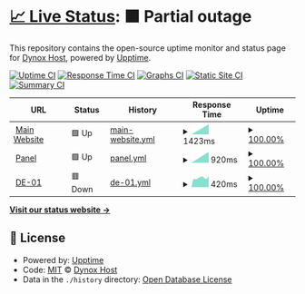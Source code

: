 # [📈 Live Status](https://status.dynoxhost.tk): <!--live status--> **🟧 Partial outage**

This repository contains the open-source uptime monitor and status page for [Dynox Host](https://dynoxhost.ml), powered by [Upptime](https://github.com/upptime/upptime).

[![Uptime CI](https://github.com/Dynox-Host/Status-Website/workflows/Uptime%20CI/badge.svg)](https://github.com/upptime/upptime/actions?query=workflow%3A%22Uptime+CI%22)
[![Response Time CI](https://github.com/Dynox-Host/Status-Website/workflows/Response%20Time%20CI/badge.svg)](https://github.com/upptime/upptime/actions?query=workflow%3A%22Response+Time+CI%22)
[![Graphs CI](https://github.com/Dynox-Host/Status-Website/workflows/Graphs%20CI/badge.svg)](https://github.com/upptime/upptime/actions?query=workflow%3A%22Graphs+CI%22)
[![Static Site CI](https://github.com/Dynox-Host/Status-Website/workflows/Static%20Site%20CI/badge.svg)](https://github.com/upptime/upptime/actions?query=workflow%3A%22Static+Site+CI%22)
[![Summary CI](https://github.com/Dynox-Host/Status-Website/workflows/Summary%20CI/badge.svg)](https://github.com/upptime/upptime/actions?query=workflow%3A%22Summary+CI%22)

<!--start: status pages-->
<!-- This summary is generated by Upptime (https://github.com/upptime/upptime) -->
<!-- Do not edit this manually, your changes will be overwritten -->
<!-- prettier-ignore -->
| URL | Status | History | Response Time | Uptime |
| --- | ------ | ------- | ------------- | ------ |
| <img alt="" src="https://cdn.discordapp.com/attachments/811925478348029982/812451407562276874/image0.png" height="13"> [Main Website](https://dynoxhost.ml) | 🟩 Up | [main-website.yml](https://github.com/Dynox-Host/Status-Website/commits/HEAD/history/main-website.yml) | <details><summary><img alt="Response time graph" src="./graphs/main-website/response-time-week.png" height="20"> 1423ms</summary><br><a href="https://status.dynoxhost.tk/history/main-website"><img alt="Response time 1423" src="https://img.shields.io/endpoint?url=https%3A%2F%2Fraw.githubusercontent.com%2FDynox-Host%2FStatus-Website%2FHEAD%2Fapi%2Fmain-website%2Fresponse-time.json"></a><br><a href="https://status.dynoxhost.tk/history/main-website"><img alt="24-hour response time 1423" src="https://img.shields.io/endpoint?url=https%3A%2F%2Fraw.githubusercontent.com%2FDynox-Host%2FStatus-Website%2FHEAD%2Fapi%2Fmain-website%2Fresponse-time-day.json"></a><br><a href="https://status.dynoxhost.tk/history/main-website"><img alt="7-day response time 1423" src="https://img.shields.io/endpoint?url=https%3A%2F%2Fraw.githubusercontent.com%2FDynox-Host%2FStatus-Website%2FHEAD%2Fapi%2Fmain-website%2Fresponse-time-week.json"></a><br><a href="https://status.dynoxhost.tk/history/main-website"><img alt="30-day response time 1423" src="https://img.shields.io/endpoint?url=https%3A%2F%2Fraw.githubusercontent.com%2FDynox-Host%2FStatus-Website%2FHEAD%2Fapi%2Fmain-website%2Fresponse-time-month.json"></a><br><a href="https://status.dynoxhost.tk/history/main-website"><img alt="1-year response time 1423" src="https://img.shields.io/endpoint?url=https%3A%2F%2Fraw.githubusercontent.com%2FDynox-Host%2FStatus-Website%2FHEAD%2Fapi%2Fmain-website%2Fresponse-time-year.json"></a></details> | <details><summary><a href="https://status.dynoxhost.tk/history/main-website">100.00%</a></summary><a href="https://status.dynoxhost.tk/history/main-website"><img alt="All-time uptime 100.00%" src="https://img.shields.io/endpoint?url=https%3A%2F%2Fraw.githubusercontent.com%2FDynox-Host%2FStatus-Website%2FHEAD%2Fapi%2Fmain-website%2Fuptime.json"></a><br><a href="https://status.dynoxhost.tk/history/main-website"><img alt="24-hour uptime 100.00%" src="https://img.shields.io/endpoint?url=https%3A%2F%2Fraw.githubusercontent.com%2FDynox-Host%2FStatus-Website%2FHEAD%2Fapi%2Fmain-website%2Fuptime-day.json"></a><br><a href="https://status.dynoxhost.tk/history/main-website"><img alt="7-day uptime 100.00%" src="https://img.shields.io/endpoint?url=https%3A%2F%2Fraw.githubusercontent.com%2FDynox-Host%2FStatus-Website%2FHEAD%2Fapi%2Fmain-website%2Fuptime-week.json"></a><br><a href="https://status.dynoxhost.tk/history/main-website"><img alt="30-day uptime 100.00%" src="https://img.shields.io/endpoint?url=https%3A%2F%2Fraw.githubusercontent.com%2FDynox-Host%2FStatus-Website%2FHEAD%2Fapi%2Fmain-website%2Fuptime-month.json"></a><br><a href="https://status.dynoxhost.tk/history/main-website"><img alt="1-year uptime 100.00%" src="https://img.shields.io/endpoint?url=https%3A%2F%2Fraw.githubusercontent.com%2FDynox-Host%2FStatus-Website%2FHEAD%2Fapi%2Fmain-website%2Fuptime-year.json"></a></details>
| <img alt="" src="https://cdn.discordapp.com/attachments/811925478348029982/812451407562276874/image0.png" height="13"> [Panel](https://panel.dynoxhost.tk) | 🟩 Up | [panel.yml](https://github.com/Dynox-Host/Status-Website/commits/HEAD/history/panel.yml) | <details><summary><img alt="Response time graph" src="./graphs/panel/response-time-week.png" height="20"> 920ms</summary><br><a href="https://status.dynoxhost.tk/history/panel"><img alt="Response time 920" src="https://img.shields.io/endpoint?url=https%3A%2F%2Fraw.githubusercontent.com%2FDynox-Host%2FStatus-Website%2FHEAD%2Fapi%2Fpanel%2Fresponse-time.json"></a><br><a href="https://status.dynoxhost.tk/history/panel"><img alt="24-hour response time 920" src="https://img.shields.io/endpoint?url=https%3A%2F%2Fraw.githubusercontent.com%2FDynox-Host%2FStatus-Website%2FHEAD%2Fapi%2Fpanel%2Fresponse-time-day.json"></a><br><a href="https://status.dynoxhost.tk/history/panel"><img alt="7-day response time 920" src="https://img.shields.io/endpoint?url=https%3A%2F%2Fraw.githubusercontent.com%2FDynox-Host%2FStatus-Website%2FHEAD%2Fapi%2Fpanel%2Fresponse-time-week.json"></a><br><a href="https://status.dynoxhost.tk/history/panel"><img alt="30-day response time 920" src="https://img.shields.io/endpoint?url=https%3A%2F%2Fraw.githubusercontent.com%2FDynox-Host%2FStatus-Website%2FHEAD%2Fapi%2Fpanel%2Fresponse-time-month.json"></a><br><a href="https://status.dynoxhost.tk/history/panel"><img alt="1-year response time 920" src="https://img.shields.io/endpoint?url=https%3A%2F%2Fraw.githubusercontent.com%2FDynox-Host%2FStatus-Website%2FHEAD%2Fapi%2Fpanel%2Fresponse-time-year.json"></a></details> | <details><summary><a href="https://status.dynoxhost.tk/history/panel">100.00%</a></summary><a href="https://status.dynoxhost.tk/history/panel"><img alt="All-time uptime 100.00%" src="https://img.shields.io/endpoint?url=https%3A%2F%2Fraw.githubusercontent.com%2FDynox-Host%2FStatus-Website%2FHEAD%2Fapi%2Fpanel%2Fuptime.json"></a><br><a href="https://status.dynoxhost.tk/history/panel"><img alt="24-hour uptime 100.00%" src="https://img.shields.io/endpoint?url=https%3A%2F%2Fraw.githubusercontent.com%2FDynox-Host%2FStatus-Website%2FHEAD%2Fapi%2Fpanel%2Fuptime-day.json"></a><br><a href="https://status.dynoxhost.tk/history/panel"><img alt="7-day uptime 100.00%" src="https://img.shields.io/endpoint?url=https%3A%2F%2Fraw.githubusercontent.com%2FDynox-Host%2FStatus-Website%2FHEAD%2Fapi%2Fpanel%2Fuptime-week.json"></a><br><a href="https://status.dynoxhost.tk/history/panel"><img alt="30-day uptime 100.00%" src="https://img.shields.io/endpoint?url=https%3A%2F%2Fraw.githubusercontent.com%2FDynox-Host%2FStatus-Website%2FHEAD%2Fapi%2Fpanel%2Fuptime-month.json"></a><br><a href="https://status.dynoxhost.tk/history/panel"><img alt="1-year uptime 100.00%" src="https://img.shields.io/endpoint?url=https%3A%2F%2Fraw.githubusercontent.com%2FDynox-Host%2FStatus-Website%2FHEAD%2Fapi%2Fpanel%2Fuptime-year.json"></a></details>
| <img alt="" src="https://cdn.discordapp.com/attachments/811925478348029982/812451407562276874/image0.png" height="13"> [DE-01](http://node.dynoxhost.tk:8080) | 🟥 Down | [de-01.yml](https://github.com/Dynox-Host/Status-Website/commits/HEAD/history/de-01.yml) | <details><summary><img alt="Response time graph" src="./graphs/de-01/response-time-week.png" height="20"> 420ms</summary><br><a href="https://status.dynoxhost.tk/history/de-01"><img alt="Response time 420" src="https://img.shields.io/endpoint?url=https%3A%2F%2Fraw.githubusercontent.com%2FDynox-Host%2FStatus-Website%2FHEAD%2Fapi%2Fde-01%2Fresponse-time.json"></a><br><a href="https://status.dynoxhost.tk/history/de-01"><img alt="24-hour response time 420" src="https://img.shields.io/endpoint?url=https%3A%2F%2Fraw.githubusercontent.com%2FDynox-Host%2FStatus-Website%2FHEAD%2Fapi%2Fde-01%2Fresponse-time-day.json"></a><br><a href="https://status.dynoxhost.tk/history/de-01"><img alt="7-day response time 420" src="https://img.shields.io/endpoint?url=https%3A%2F%2Fraw.githubusercontent.com%2FDynox-Host%2FStatus-Website%2FHEAD%2Fapi%2Fde-01%2Fresponse-time-week.json"></a><br><a href="https://status.dynoxhost.tk/history/de-01"><img alt="30-day response time 420" src="https://img.shields.io/endpoint?url=https%3A%2F%2Fraw.githubusercontent.com%2FDynox-Host%2FStatus-Website%2FHEAD%2Fapi%2Fde-01%2Fresponse-time-month.json"></a><br><a href="https://status.dynoxhost.tk/history/de-01"><img alt="1-year response time 420" src="https://img.shields.io/endpoint?url=https%3A%2F%2Fraw.githubusercontent.com%2FDynox-Host%2FStatus-Website%2FHEAD%2Fapi%2Fde-01%2Fresponse-time-year.json"></a></details> | <details><summary><a href="https://status.dynoxhost.tk/history/de-01">100.00%</a></summary><a href="https://status.dynoxhost.tk/history/de-01"><img alt="All-time uptime 100.00%" src="https://img.shields.io/endpoint?url=https%3A%2F%2Fraw.githubusercontent.com%2FDynox-Host%2FStatus-Website%2FHEAD%2Fapi%2Fde-01%2Fuptime.json"></a><br><a href="https://status.dynoxhost.tk/history/de-01"><img alt="24-hour uptime 100.00%" src="https://img.shields.io/endpoint?url=https%3A%2F%2Fraw.githubusercontent.com%2FDynox-Host%2FStatus-Website%2FHEAD%2Fapi%2Fde-01%2Fuptime-day.json"></a><br><a href="https://status.dynoxhost.tk/history/de-01"><img alt="7-day uptime 100.00%" src="https://img.shields.io/endpoint?url=https%3A%2F%2Fraw.githubusercontent.com%2FDynox-Host%2FStatus-Website%2FHEAD%2Fapi%2Fde-01%2Fuptime-week.json"></a><br><a href="https://status.dynoxhost.tk/history/de-01"><img alt="30-day uptime 100.00%" src="https://img.shields.io/endpoint?url=https%3A%2F%2Fraw.githubusercontent.com%2FDynox-Host%2FStatus-Website%2FHEAD%2Fapi%2Fde-01%2Fuptime-month.json"></a><br><a href="https://status.dynoxhost.tk/history/de-01"><img alt="1-year uptime 100.00%" src="https://img.shields.io/endpoint?url=https%3A%2F%2Fraw.githubusercontent.com%2FDynox-Host%2FStatus-Website%2FHEAD%2Fapi%2Fde-01%2Fuptime-year.json"></a></details>

<!--end: status pages-->

[**Visit our status website →**](https://status.dynoxhost.tk)

## 📄 License

- Powered by: [Upptime](https://github.com/upptime/upptime)
- Code: [MIT](./LICENSE) © [Dynox Host](https://dynoxhost.ml)
- Data in the `./history` directory: [Open Database License](https://opendatacommons.org/licenses/odbl/1-0/)
